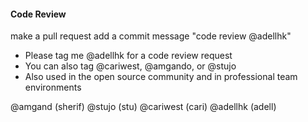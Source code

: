 #### Code Review
make a pull request
add a commit message "code review @adellhk"
* Please tag me @adellhk for a code review request
* You can also tag @cariwest, @amgando, or @stujo
* Also used in the open source community and in professional team environments 

@amgand (sherif)
@stujo (stu)
@cariwest (cari)
@adellhk (adell)